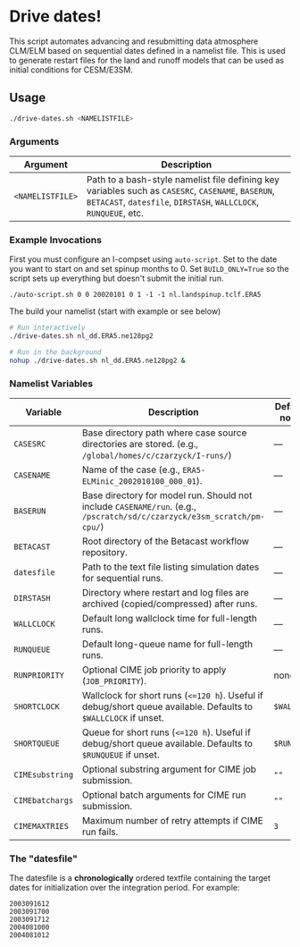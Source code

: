 # Drive dates!

This script automates advancing and resubmitting data atmosphere CLM/ELM based on sequential dates defined in a namelist file. This is used to generate restart files for the land and runoff models that can be used as initial conditions for CESM/E3SM.

## Usage

```bash
./drive-dates.sh <NAMELISTFILE>
```

### Arguments

| Argument         | Description                                                                                                                                                            |
| ---------------- | ---------------------------------------------------------------------------------------------------------------------------------------------------------------------- |
| `<NAMELISTFILE>` | Path to a bash-style namelist file defining key variables such as `CASESRC`, `CASENAME`, `BASERUN`, `BETACAST`, `datesfile`, `DIRSTASH`, `WALLCLOCK`, `RUNQUEUE`, etc. |

### Example Invocations

First you must configure an I-compset using `auto-script`. Set to the date you want to start on and set spinup months to 0. Set `BUILD_ONLY=True` so the script sets up everything but doesn't submit the initial run.

```
./auto-script.sh 0 0 20020101 0 1 -1 -1 nl.landspinup.tclf.ERA5 
```

The build your namelist (start with example or see below)

```bash
# Run interactively
./drive-dates.sh nl_dd.ERA5.ne128pg2

# Run in the background
nohup ./drive-dates.sh nl_dd.ERA5.ne128pg2 &
```

### Namelist Variables

| Variable        | Description                                                                                    | Default (if not set) | Required |
| --------------- | ---------------------------------------------------------------------------------------------- | -------------------- | -------- |
| `CASESRC`       | Base directory path where case source directories are stored. (e.g., `/global/homes/c/czarzyck/I-runs/`)      | —                    | ✅        |
| `CASENAME`      | Name of the case (e.g., `ERA5-ELMinic_2002010100_000_01`).              | —                    | ✅        |
| `BASERUN`       | Base directory for model run. Should not include `CASENAME/run`. (e.g., `/pscratch/sd/c/czarzyck/e3sm_scratch/pm-cpu/`)        | —                    | ✅        |
| `BETACAST`      | Root directory of the Betacast workflow repository. | —                    | ✅        |
| `datesfile`     | Path to the text file listing simulation dates for sequential runs.                                 | —                    | ✅        |
| `DIRSTASH`      | Directory where restart and log files are archived (copied/compressed) after runs.              | —                    | ✅        |
| `WALLCLOCK`     | Default long wallclock time for full-length runs.                                              | —                    | ✅        |
| `RUNQUEUE`      | Default long-queue name for full-length runs.                                                  | —                    | ✅        |
| `RUNPRIORITY`   | Optional CIME job priority to apply (`JOB_PRIORITY`).                                          | none                 | ⚪        |
| `SHORTCLOCK`    | Wallclock for short runs (`<=120 h`). Useful if debug/short queue available. Defaults to `$WALLCLOCK` if unset.                       | `$WALLCLOCK`         | ⚪        |
| `SHORTQUEUE`    | Queue for short runs (`<=120 h`). Useful if debug/short queue available. Defaults to `$RUNQUEUE` if unset.                            | `$RUNQUEUE`          | ⚪        |
| `CIMEsubstring` | Optional substring argument for CIME job submission.                                           | `""`                 | ⚪        |
| `CIMEbatchargs` | Optional batch arguments for CIME run submission.                                              | `""`                 | ⚪        |
| `CIMEMAXTRIES`  | Maximum number of retry attempts if CIME run fails.                                            | `3`                  | ⚪        |


### The "datesfile"

The datesfile is a **chronologically** ordered textfile containing the target dates for initialization over the integration period. For example:

```
2003091612
2003091700
2003091712
2004081000
2004081012
```


